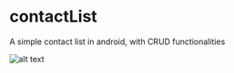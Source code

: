 # contactList
A simple contact list in android, with CRUD functionalities

![alt text](https://giphy.com/gifs/3o7btPCR86UJ0lteBG)



